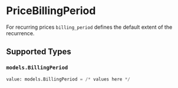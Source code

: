 # PriceBillingPeriod

For recurring prices `billing_period` defines the default extent of the recurrence.


## Supported Types

### `models.BillingPeriod`

```python
value: models.BillingPeriod = /* values here */
```


